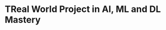 # TReal World Project in AI, ML and DL Mastery

<!-- - ## Week 1

   1. [Day 1](https://www.facebook.com/iCodeguru/videos/409177125137734)
   2. [Day 2](https://www.facebook.com/iCodeguru/videos/1229728961674809)
   3. [Day 3](https://www.facebook.com/iCodeguru/videos/1173102677120779)
   4. [Day 4](https://www.facebook.com/iCodeguru/videos/1261066485338068)
   5. [Day 5]() -->

<!-- - ## Week 2

   1. [Day 1](https://www.facebook.com/watch/?v=3426790517625889)
   2. [Day 2]()
   3. [Day 3]()
   4. [Day 4]()
   5. [Day 5]() -->

<!-- - ## Week 

   1. [Day 1]()
   2. [Day 2]()
   3. [Day 3]()
   4. [Day 4]()
   5. [Day 5]() -->